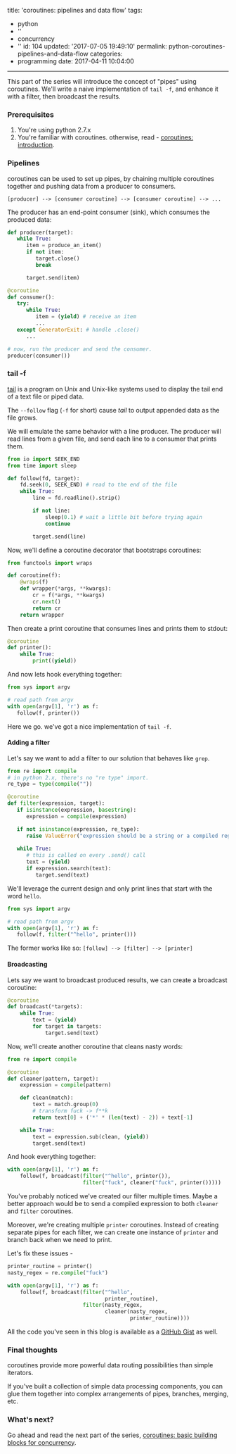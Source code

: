 title: 'coroutines: pipelines and data flow'
tags:
  - python
  - ''
  - concurrency
  - ''
id: 104
updated: '2017-07-05 19:49:10'
permalink: python-coroutines-pipelines-and-data-flow
categories:
  - programming
date: 2017-04-11 10:04:00
---

This part of the series will introduce the concept of "pipes" using coroutines. We'll write a naive implementation of `tail -f`, and enhance it with a filter, then broadcast the results.

<!-- more -->

### Prerequisites

1. You're using python 2.7.x
2. You're familiar with coroutines. otherwise, read - [coroutines: introduction](/2017/04/11/python-coroutines-introduction/).


### Pipelines

coroutines can be used to set up pipes, by chaining multiple coroutines together and pushing data from a producer to consumers.

`[producer] --> [consumer coroutine] --> [consumer coroutine] --> ...`


The producer has an end-point consumer (sink), which consumes the produced data: 

```python
def producer(target):
   while True:
      item = produce_an_item()
      if not item:
         target.close()
         break

      target.send(item)

@coroutine
def consumer():
   try:
      while True:
         item = (yield) # receive an item
         ...
   except GeneratorExit: # handle .close()
      ...

# now, run the producer and send the consumer.
producer(consumer())
```

### tail -f

[tail](http://man7.org/linux/man-pages/man1/tail.1.html) is a program on Unix and Unix-like systems used to display the tail end of a text file or piped data.

The `--follow` flag (`-f` for short) cause *tail* to output appended data as the file grows.

We will emulate the same behavior with a line producer. The producer will read lines from a given file, and send each line to a consumer that prints them.

```python
from io import SEEK_END
from time import sleep

def follow(fd, target):
    fd.seek(0, SEEK_END) # read to the end of the file
    while True:
        line = fd.readline().strip()

        if not line:
            sleep(0.1) # wait a little bit before trying again
            continue

        target.send(line)
```

Now, we'll define a coroutine decorator that bootstraps coroutines:

```python
from functools import wraps

def coroutine(f):
    @wraps(f)
    def wrapper(*args, **kwargs):
        cr = f(*args, **kwargs)
        cr.next()
        return cr
    return wrapper
```

Then create a print coroutine that consumes lines and prints them to stdout:
```python
@coroutine
def printer():
    while True:
        print((yield))
```

And now lets hook everything together:
```python
from sys import argv

# read path from argv
with open(argv[1], 'r') as f:
   follow(f, printer())
```

Here we go. we've got a nice implementation of `tail -f`.

#### Adding a filter

Let's say we want to add a filter to our solution that behaves like `grep`.

```python
from re import compile
# in python 2.x, there's no "re type" import.
re_type = type(compile(""))

@coroutine
def filter(expression, target):
   if isinstance(expression, basestring):
      expression = compile(expression)

   if not isinstance(expression, re_type):
      raise ValueError("expression should be a string or a compiled regex")
      
   while True:
      # this is called on every .send() call
      text = (yield)
      if expression.search(text):
         target.send(text)
```

We'll leverage the current design and only print lines that start with the word `hello`.

```python
from sys import argv

# read path from argv
with open(argv[1], 'r') as f:
   follow(f, filter("^hello", printer()))
```

The former works like so: `[follow] --> [filter] --> [printer]`

#### Broadcasting

Lets say we want to broadcast produced results, we can create a broadcast coroutine:

```python
@coroutine
def broadcast(*targets):
    while True:
        text = (yield)
        for target in targets:
            target.send(text)
```

Now, we'll create another coroutine that cleans nasty words:

```python
from re import compile

@coroutine
def cleaner(pattern, target):
    expression = compile(pattern)

    def clean(match):
        text = match.group(0)
        # transform fuck -> f**k
        return text[0] + ('*' * (len(text) - 2)) + text[-1]

    while True:
        text = expression.sub(clean, (yield))
        target.send(text)
```

And hook everything together:
```python
with open(argv[1], 'r') as f:
    follow(f, broadcast(filter("^hello", printer()),
                        filter("fuck", cleaner("fuck", printer()))))
```

You've probably noticed we've created our filter multiple times. Maybe a better approach would be to send a compiled expression to both `cleaner` and `filter` coroutines.

Moreover, we're creating multiple `printer` coroutines. Instead of creating separate pipes for each filter, we can create one instance of `printer` and branch back when we need to print.

Let's fix these issues -

```python
printer_routine = printer()
nasty_regex = re.compile("fuck")

with open(argv[1], 'r') as f:
    follow(f, broadcast(filter("^hello",
                               printer_routine),
                        filter(nasty_regex,
                               cleaner(nasty_regex,
                                       printer_routine))))
```

All the code you've seen in this blog is available as a [GitHub Gist](https://gist.github.com/odedlaz/fc65e0903dc23dff7ea0096773b6e8dc) as well.

### Final thoughts

coroutines provide more powerful data routing possibilities than simple iterators.

If you've built a collection of simple data processing components, you can glue them together into complex arrangements of pipes, branches, merging, etc.



### What's next?

Go ahead and read the next part of the series, [coroutines: basic building blocks for concurrency](/2017/07/05/python-coroutines-basic-building-blocks-for-concurrency/).